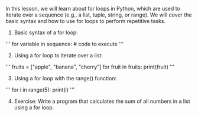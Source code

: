 In this lesson, we will learn about for loops in Python, which are used to iterate over a sequence (e.g., a list, tuple, string, or range). We will cover the basic syntax and how to use for loops to perform repetitive tasks.

1) Basic syntax of a for loop:

'''
for variable in sequence:
    # code to execute
'''

2) Using a for loop to iterate over a list:

'''
fruits = ["apple", "banana", "cherry"]
for fruit in fruits:
    print(fruit)
'''

3) Using a for loop with the range() function:

'''
for i in range(5):
    print(i)
'''

4) Exercise: Write a program that calculates the sum of all numbers in a list using a for loop.
